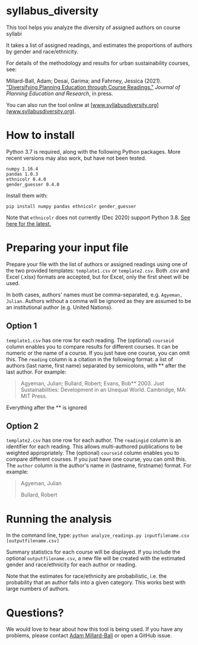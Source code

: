 # syllabus_diversity
This tool helps you analyze the diversity of assigned authors on course syllabi

It takes a list of assigned readings, and estimates the proportions of authors by gender and race/ethnicity.

For details of the methodology and results for urban sustainability courses, see:

Millard-Ball, Adam; Desai, Garima; and Fahrney, Jessica (2021). ["Diversifying Planning Education through Course Readings."](https://jpe.sagepub.com) *Journal of Planning Education and Research*, in press.

You can also run the tool online at [www.syllabusdiversity.org](www.syllabusdiversity.org).

# How to install
Python 3.7 is required, along with the following Python packages. More recent versions may also work, but have not been tested. 

```
numpy 1.16.4
pandas 1.0.3
ethnicolr 0.4.0
gender_guesser 0.4.0
```

Install them with:

`pip install numpy pandas ethnicolr gender_guesser`

Note that `ethnicolr` does not currently (Dec 2020) support Python 3.8. [See here for the latest.](https://github.com/appeler/ethnicolr/issues/29)

# Preparing your input file
Prepare your file with the list of authors or assigned readings using one of the two provided templates: `template1.csv` or `template2.csv`. Both .csv and Excel (.xlsx) formats are accepted, but for Excel, only the first sheet will be used.

In both cases, authors' names must be comma-separated, e.g. `Agyeman, Julian`. Authors without a comma will be ignored as they are assumed to be an institutional author (e.g. United Nations). 

## Option 1
`template1.csv` has one row for each reading. The (optional) `courseid` column enables you to compare results for different courses. It can be numeric or the name of a course. If you just have one course, you can omit this. The `reading` column is a citation in the following format: a list of authors (last name, first name) separated by semicolons, with ** after the last author. For example:

> Agyeman, Julian; Bullard, Robert; Evans, Bob** 2003. Just Sustainabilities: Development in an Unequal World. Cambridge, MA: MIT Press.

Everything after the ** is ignored

## Option 2
`template2.csv` has one row for each author. The `readingid` column is an identifier for each reading. This allows multi-authored publications to be weighted appropriately. The (optional) `courseid` column enables you to compare different courses. If you just have one course, you can omit this. The `author` column is the author's name in (lastname, firstname) format. For example:

> Agyeman, Julian
>
> Bullard, Robert

# Running the analysis
In the command line, type:
`python analyze_readings.py inputfilename.csv [outputfilename.csv]`

Summary statistics for each course will be displayed. If you include the optional `outputfilename.csv`, a new file will be created with the estimated gender and race/ethnicity for each author or reading.

Note that the estimates for race/ethnicity are probabilistic, i.e. the probability that an author falls into a given category. This works best with large numbers of authors.

# Questions?
We would love to hear about how this tool is being used. If you have any problems, please contact [Adam Millard-Ball](https://people.ucsc.edu/~adammb/) or open a GitHub issue.